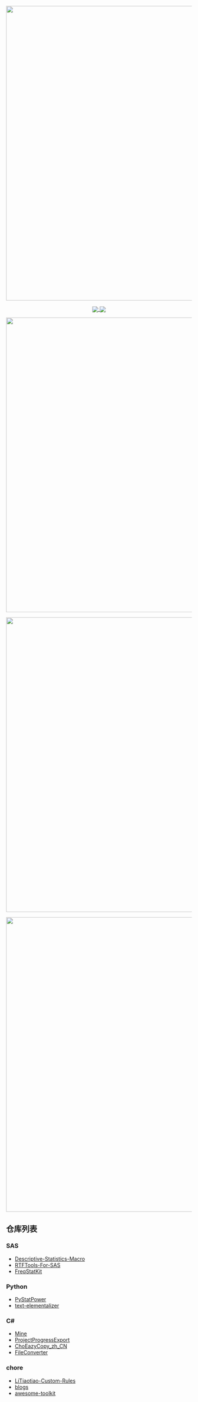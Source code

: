 <p align="center">
    <!-- https://github.com/DenverCoder1/readme-typing-svg -->
    <img width="800" src="https://readme-typing-svg.demolab.com?font=LXGW+WenKai+TC&size=22&pause=1000&center=true&vCenter=true&random=false&width=600&lines=Welcome+to+my+GitHub+profile+page!;欢迎来到我的 GitHub 主页！" />
</p>

<p align="center">
    <!-- https://github.com/anuraghazra/github-readme-stats -->
    <!-- rules: https://github.com/anuraghazra/github-readme-stats/blob/master/src/calculateRank.js -->
    <a href="https://github.com/snoopy1866/snoopy1866">
        <img align="center" src="https://github-readme-stats.vercel.app/api?username=snoopy1866&show_icons=true&hide_border=true&theme=transparent&show=reviews,discussions_started,discussions_answered,prs_merged,prs_merged_percentage&number_format=long&count_private=true&include_all_commits=true&line_height=29">
    </a>
    <a href="https://github.com/snoopy1866/snoopy1866">
        <img align="center" src="https://github-readme-stats.vercel.app/api/top-langs/?username=snoopy1866&theme=transparent&layout=donut-vertical&hide_border=true">
    </a>
</p>

<p align="center">
    <!-- https://github.com/Ashutosh00710/github-readme-activity-graph -->
    <img width="800" src="https://github-readme-activity-graph.vercel.app/graph?username=Snoopy1866&theme=github-compact&hide_border=true&area=true"/>
</p>

<p align="center">
    <!-- https://github.com/ryo-ma/github-profile-trophy -->
    <!-- rules: https://github.com/ryo-ma/github-profile-trophy/blob/master/src/trophy.ts -->
    <img width="800" src="https://github-profile-trophy.vercel.app/?username=snoopy1866&no-bg=true&no-frame=true&theme=algolia&title=-MultiLanguage" />
</p>

<p align="center">
    <!-- https://github.com/LelouchFR/skill-icons -->
    <img width="800" src="https://go-skill-icons.vercel.app/api/icons?i=py,cs,java,r,javascript,nodejs,react,md,regex,vscode,lightroom,premiere,mediaencoder&titles=true">
</p>

## 仓库列表

### SAS

- [Descriptive-Statistics-Macro](https://github.com/Snoopy1866/Descriptive-Statistics-Macro)
- [RTFTools-For-SAS](https://github.com/Snoopy1866/RTFTools-For-SAS)
- [FreqStatKit](https://github.com/Snoopy1866/FreqStatKit)

### Python

- [PyStatPower](https://github.com/PyStatPower/PyStatPower)
- [text-elementalizer](https://github.com/Snoopy1866/text-elementalizer)

### C#

- [Mine](https://github.com/Snoopy1866/Mine)
- [ProjectProgressExport](https://github.com/Snoopy1866/ProjectProgressExport)
- [ChoEazyCopy_zh_CN](https://github.com/Snoopy1866/ChoEazyCopy_zh_CN)
- [FileConverter](https://github.com/Snoopy1866/FileConverter)

### chore

- [LiTiaotiao-Custom-Rules](https://github.com/Snoopy1866/LiTiaotiao-Custom-Rules)
- [blogs](https://github.com/Snoopy1866/blogs)
- [awesome-toolkit](https://github.com/Snoopy1866/awesome-toolkit)
